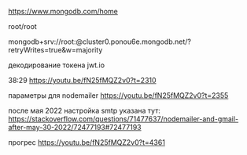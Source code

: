 https://www.mongodb.com/home

root/root


mongodb+srv://root:<password>@cluster0.ponou6e.mongodb.net/?retryWrites=true&w=majority


декодирование токена
jwt.io

38:29
https://youtu.be/fN25fMQZ2v0?t=2310


параметры для nodemailer
https://youtu.be/fN25fMQZ2v0?t=2355


после мая 2022 настройка smtp указана тут:
https://stackoverflow.com/questions/71477637/nodemailer-and-gmail-after-may-30-2022/72477193#72477193


прогрес
https://youtu.be/fN25fMQZ2v0?t=4361
